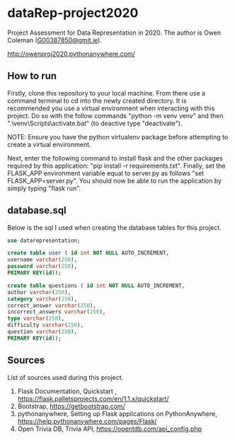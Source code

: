 # dataRep-project2020
Project Assessment for Data Representation in 2020. The author is Owen Coleman (G00387850@gmit.ie).

http://owenproj2020.pythonanywhere.com/
<br>

## How to run

Firstly, clone this repository to your local machine. From there use a command terminal to cd into the newly created directory. It is recommended you use a virtual environment when interacting with this project. Do so with the follow commands "python -m venv venv" and then ".\venv\Scripts\activate.bat" (to deactive type "deactivate"). 

NOTE: Ensure you have the python virtualenv package before attempting to create a virtual environment.

Next, enter the following command to install flask and the other packages required by this application: "pip install -r requirements.txt". Finally, set the FLASK_APP environment variable equal to server.py as follows "set FLASK_APP=server.py". You should now be able to run the application by simply typing "flask run".
<br>

## database.sql
Below is the sql I used when creating the database tables for this project.
```sql
use datarepresentation;

create table user ( id int NOT NULL AUTO_INCREMENT,
username varchar(250),
password varchar(250),
PRIMARY KEY(id));

create table questions ( id int NOT NULL AUTO_INCREMENT, 
author varchar(250), 
category varchar(250), 
correct_answer varchar(250), 
incorrect_answers varchar(250),
type varchar(250),
difficulty varchar(250),
question varchar(250),
PRIMARY KEY(id));
```

## Sources 
List of sources used during this project.
1. Flask Documentation, Quickstart , https://flask.palletsprojects.com/en/1.1.x/quickstart/
2. Bootstrap, https://getbootstrap.com/
3. pythonanywhere, Setting up Flask applications on PythonAnywhere, https://help.pythonanywhere.com/pages/Flask/
4. Open Trivia DB, Trivia API, https://opentdb.com/api_config.php
